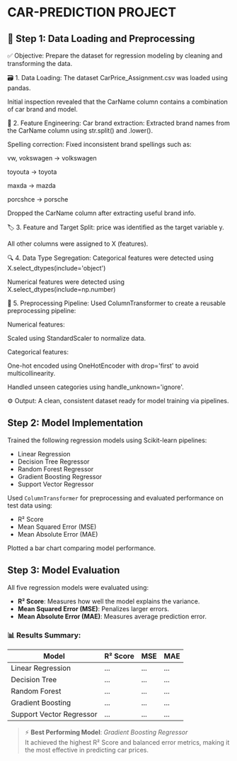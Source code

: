 # CAR-PREDICTION PROJECT

## 📌 Step 1: Data Loading and Preprocessing

✅ Objective:
Prepare the dataset for regression modeling by cleaning and transforming the data.

🗃️ 1. Data Loading:
The dataset CarPrice_Assignment.csv was loaded using pandas.

Initial inspection revealed that the CarName column contains a combination of car brand and model.

🧹 2. Feature Engineering:
Car brand extraction: Extracted brand names from the CarName column using str.split() and .lower().

Spelling correction: Fixed inconsistent brand spellings such as:

vw, vokswagen → volkswagen

toyouta → toyota

maxda → mazda

porcshce → porsche

Dropped the CarName column after extracting useful brand info.

🏷️ 3. Feature and Target Split:
price was identified as the target variable y.

All other columns were assigned to X (features).

🔍 4. Data Type Segregation:
Categorical features were detected using X.select_dtypes(include='object')

Numerical features were detected using X.select_dtypes(include=np.number)

🧪 5. Preprocessing Pipeline:
Used ColumnTransformer to create a reusable preprocessing pipeline:

Numerical features:

Scaled using StandardScaler to normalize data.

Categorical features:

One-hot encoded using OneHotEncoder with drop='first' to avoid multicollinearity.

Handled unseen categories using handle_unknown='ignore'.

⚙️ Output:
A clean, consistent dataset ready for model training via pipelines.



## Step 2: Model Implementation

Trained the following regression models using Scikit-learn pipelines:

- Linear Regression
- Decision Tree Regressor
- Random Forest Regressor
- Gradient Boosting Regressor
- Support Vector Regressor

Used `ColumnTransformer` for preprocessing and evaluated performance on test data using:
- R² Score
- Mean Squared Error (MSE)
- Mean Absolute Error (MAE)

Plotted a bar chart comparing model performance.


## Step 3: Model Evaluation

All five regression models were evaluated using:
- **R² Score**: Measures how well the model explains the variance.
- **Mean Squared Error (MSE)**: Penalizes larger errors.
- **Mean Absolute Error (MAE)**: Measures average prediction error.

### 📊 Results Summary:

| Model                  | R² Score | MSE      | MAE     |
|------------------------|----------|----------|---------|
| Linear Regression      | ...      | ...      | ...     |
| Decision Tree          | ...      | ...      | ...     |
| Random Forest          | ...      | ...      | ...     |
| Gradient Boosting      | ...      | ...      | ...     |
| Support Vector Regressor | ...    | ...      | ...     |

> ⚡ **Best Performing Model**: *Gradient Boosting Regressor*  
It achieved the highest R² Score and balanced error metrics, making it the most effective in predicting car prices.
